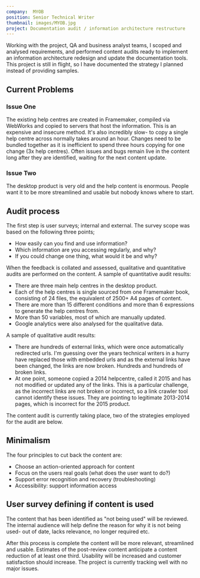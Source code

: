 ```yaml
---
company:  MYOB
position: Senior Technical Writer
thumbnail: images/MYOB.jpg
project: Documentation audit / information architecture restructure
---
```


Working with the project, QA and business analyst teams, I scoped and analysed requirements, and performed content audits ready to implement
an information architecture redesign and update the documentation tools. This project is still in flight, so I have documented the strategy I 
planned instead of providing samples. 

## Current Problems
### Issue One
The existing help centres are created in Framemaker, compiled via WebWorks and copied to servers that host the information. This is an 
expensive and insecure method. It's also incredibly slow- to copy a single help centre across normally takes around an hour. 
Changes need to be bundled together as it is inefficient to spend three hours copying for one change (3x help centres). 
Often issues and bugs remain live in the content long after they are identified, waiting for the next content update.

### Issue Two
The desktop product is very old and the help content is enormous. People want it to be more streamlined and usable but nobody knows where 
to start.

## Audit process
The first step is user surveys; internal and external. The survey scope was based on the following three points;

* How easily can you find and use information?
* Which information are you accessing regularly, and why?
* If you could change one thing, what would it be and why?

When the feedback is collated and assessed, qualitative and quantitative audits are performed on the content.
A sample of quantitative audit results:

* There are three main help centres in the desktop product.
* Each of the help centres is single sourced from one Framemaker book, consisting of 24 files, the equivalent of 2500+ A4 pages of content.
* There are more than 15 different conditions and more than 6 expressions to generate the help centres from.
* More than 50 variables, most of which are manually updated.
* Google analytics were also analysed for the qualitative data.

A sample of qualitative audit results:

* There are hundreds of external links, which were once automatically redirected urls. I'm guessing over the years technical writers in a hurry have replaced those with embedded urls and as the external links have been changed, the links are now broken. Hundreds and hundreds of broken links.
* At one point, someone copied a 2014 helpcentre, called it 2015 and has not modified or updated any of the links. This is a particular challenge, as the incorrect links are not broken or incorrect, so a link crawler tool cannot identify these issues. They are pointing to legitimate 2013-2014 pages, which is incorrect for the 2015 product.

The content audit is currently taking place, two of the strategies employed for the audit are below.

## Minimalism
The four principles to cut back the content are:

* Choose an action-oriented approach for content
* Focus on the users real goals (what does the user want to do?)
* Support error recognition and recovery (troubleshooting)
* Accessibility: support information access

## User survey defining if content is used
The content that has been identified as "not being used" will be reviewed.
The internal audience will help define the reason for why it is not being used- out of date, lacks relevance, no longer required etc.

After this process is complete the content will be more relevant, streamlined and usable. Estimates of the post-review content anticipate a content reduction of at least one third. Usability will be increased and customer satisfaction should increase.
The project is currently tracking well with no major issues.
